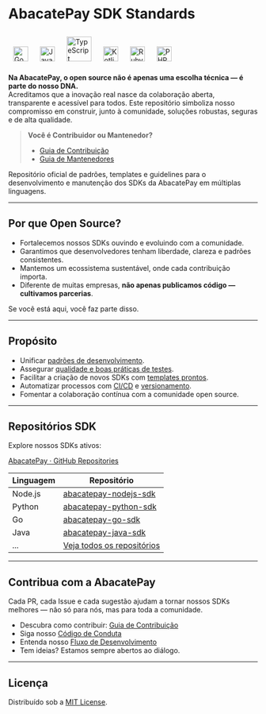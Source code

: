 
# AbacatePay SDK Standards


<p>
  <img src="https://cdn.jsdelivr.net/gh/devicons/devicon/icons/go/go-original.svg" alt="Go" width="30" style="margin: 10px;">
  <img src="https://cdn.jsdelivr.net/gh/devicons/devicon/icons/java/java-original.svg" alt="Java" width="30" style="margin: 10px;">
  <img src="https://cdn.jsdelivr.net/gh/devicons/devicon/icons/typescript/typescript-original.svg" alt="TypeScript" width="50" style="margin: 10px;">
  <img src="https://cdn.jsdelivr.net/gh/devicons/devicon/icons/kotlin/kotlin-original.svg" alt="Kotlin" width="30" style="margin: 10px;">
  <img src="https://cdn.jsdelivr.net/gh/devicons/devicon/icons/ruby/ruby-original.svg" alt="Ruby" width="30" style="margin: 10px;">
  <img src="https://cdn.jsdelivr.net/gh/devicons/devicon/icons/php/php-original.svg" alt="PHP" width="30" style="margin: 10px;">
</p>



**Na AbacatePay, o open source não é apenas uma escolha técnica — é parte do nosso DNA.**  
Acreditamos que a inovação real nasce da colaboração aberta, transparente e acessível para todos. Este repositório simboliza nosso compromisso em construir, junto à comunidade, soluções robustas, seguras e de alta qualidade.

> **Você é Contribuidor ou Mantenedor?**
>
> - [Guia de Contribuição](./contributors/CONTRIBUTING.md)
> - [Guia de Mantenedores](./maintainers/MAINTENANCE.md)

Repositório oficial de padrões, templates e guidelines para o desenvolvimento e manutenção dos SDKs da AbacatePay em múltiplas linguagens.

---


## Por que Open Source?

- Fortalecemos nossos SDKs ouvindo e evoluindo com a comunidade.
- Garantimos que desenvolvedores tenham liberdade, clareza e padrões consistentes.
- Mantemos um ecossistema sustentável, onde cada contribuição importa.
- Diferente de muitas empresas, **não apenas publicamos código — cultivamos parcerias**.

Se você está aqui, você faz parte disso.

---


## Propósito

- Unificar [padrões de desenvolvimento](./contributors/CODING_STANDARDS.md).
- Assegurar [qualidade e boas práticas de testes](./contributors/TESTING_GUIDELINES.md).
- Facilitar a criação de novos SDKs com [templates prontos](./templates/SDK_README_TEMPLATE.md).
- Automatizar processos com [CI/CD](./ci/CI_OVERVIEW.md) e [versionamento](./maintainers/VERSIONING.md).
- Fomentar a colaboração contínua com a comunidade open source.

---

## Repositórios SDK

Explore nossos SDKs ativos:

[AbacatePay · GitHub Repositories](https://github.com/orgs/AbacatePay/repositories)

| Linguagem   | Repositório                                      |
|-------------|---------------------------------------------------|
| Node.js     | [abacatepay-nodejs-sdk](https://github.com/AbacatePay/abacatepay-nodejs-sdk) |
| Python      | [abacatepay-python-sdk](https://github.com/AbacatePay/abacatepay-python-sdk) |
| Go          | [abacatepay-go-sdk](https://github.com/AbacatePay/abacatepay-go-sdk) |
| Java        | [abacatepay-java-sdk](https://github.com/AbacatePay/abacatepay-java-sdk) |
| ...         | [Veja todos os repositórios](https://github.com/orgs/AbacatePay/repositories) |

---

## Contribua com a AbacatePay

Cada PR, cada Issue e cada sugestão ajudam a tornar nossos SDKs melhores — não só para nós, mas para toda a comunidade.

- Descubra como contribuir: [Guia de Contribuição](./contributors/CONTRIBUTING.md)
- Siga nosso [Código de Conduta](./contributors/CODE_OF_CONDUCT.md)
- Entenda nosso [Fluxo de Desenvolvimento](./contributors/DEVELOPMENT_WORKFLOW.md)
- Tem ideias? Estamos sempre abertos ao diálogo.

---

## Licença

Distribuído sob a [MIT License](./LICENSE.md).